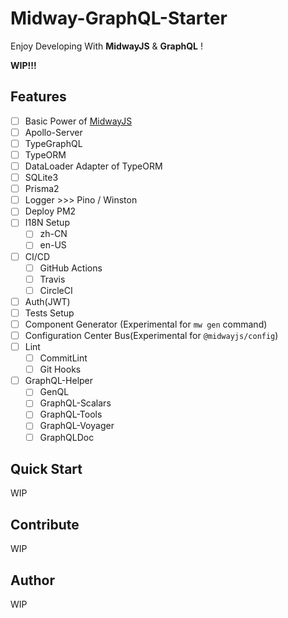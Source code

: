 # Midway-GraphQL-Starter

Enjoy Developing With **MidwayJS** & **GraphQL** !

**WIP!!!**

## Features

- [ ] Basic Power of [MidwayJS](https://www.yuque.com/midwayjs/midway_v2)
- [ ] Apollo-Server
- [ ] TypeGraphQL
- [ ] TypeORM
- [ ] DataLoader Adapter of TypeORM
- [ ] SQLite3
- [ ] Prisma2
- [ ] Logger >>> Pino / Winston
- [ ] Deploy PM2
- [ ] I18N Setup
  - [ ] zh-CN
  - [ ] en-US
- [ ] CI/CD
  - [ ] GitHub Actions
  - [ ] Travis
  - [ ] CircleCI
- [ ] Auth(JWT)
- [ ] Tests Setup
- [ ] Component Generator (Experimental for `mw gen` command)
- [ ] Configuration Center Bus(Experimental for `@midwayjs/config`)
- [ ] Lint
  - [ ] CommitLint
  - [ ] Git Hooks
- [ ] GraphQL-Helper
  - [ ] GenQL
  - [ ] GraphQL-Scalars
  - [ ] GraphQL-Tools
  - [ ] GraphQL-Voyager
  - [ ] GraphQLDoc

## Quick Start

WIP

## Contribute

WIP

## Author

WIP
